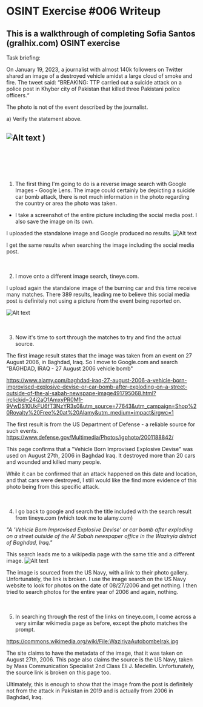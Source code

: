 # OSINT Exercise #006 Writeup

## This is a walkthrough of completing Sofia Santos (gralhix.com) OSINT exercise

Task briefing:

On January 19, 2023, a journalist with almost 140k followers on Twitter shared an image of a destroyed vehicle amidst a large cloud of smoke and fire. The tweet said: “BREAKING: TTP carried out a suicide attack on a police post in Khyber city of Pakistan that killed three Pakistani police officers.“

The photo is not of the event described by the journalist.

a) Verify the statement above.

![Alt text](https://github.com/evilpistachio/evilpistachio.github.io/assets/57333714/d5151249-e872-495e-9910-ab4931f130d1)
)
--
<br>
<br>
<br>
<br>


1. The first thing I'm going to do is a reverse image search with Google Images - Google Lens. The image could certainly be depicting a suicide car bomb attack, there is not much information in the photo regarding the country or area the photo was taken.

- I take a screenshot of the entire picture including the social media post. I also save the image on its own. 

I uploaded the standalone image and Google produced no results. 
![Alt text](image-1.png)

I get the same results when searching the image including the social media post. 
<br>
<br>
<br>

2. I move onto a different image search, tineye.com. 

I upload again the standalone image of the burning car and this time receive many matches. There 389 results, leading me to believe this social media post is definitely not using a picture from the event being reported on. 

![Alt text](https://github.com/evilpistachio/evilpistachio.github.io/assets/57333714/de7f44b7-2988-4b8b-8d61-be9000c4f7bf)
<br>
<br>
<br>

3. Now it's time to sort through the matches to try and find the actual source. 

The first image result states that the image was taken from an event on 27 August 2006, in Baghdad, Iraq. So I move to Google.com and search "BAGHDAD, IRAQ - 27 August 2006 vehicle bomb" 

https://www.alamy.com/baghdad-iraq-27-august-2006-a-vehicle-born-improvised-explosive-devise-or-car-bomb-after-exploding-on-a-street-outside-of-the-al-sabah-newspape-image491795068.html?irclickid=24i2aO1AmxyPR0M1-9VwDS10UkFU6fT3NzYR3s0&utm_source=77643&utm_campaign=Shop%20Royalty%20Free%20at%20Alamy&utm_medium=impact&irgwc=1

The first result is from the US Department of Defense - a reliable source for such events. 
https://www.defense.gov/Multimedia/Photos/igphoto/2001188842/

This page confirms that a "Vehicle Born Improvised Explosive Devise" was used on August 27th, 2006 in Baghdad Iraq. It destroyed more than 20 cars and wounded and killed many people. 

While it can be confirmed that an attack happened on this date and location, and that cars were destroyed, I still would like the find more evidence of this photo being from this specific attack.
<br>
<br>
<br>

4. I go back to google and search the title included with the search result from tineye.com (which took me to alamy.com)

*"A 'Vehicle Born Improvised Explosive Devise' or car bomb after exploding on a street outside of the Al Sabah newspaper office in the Waziryia district of Baghdad, Iraq."*

This search leads me to a wikipedia page with the same title and a different image. 
![Alt text](https://github.com/evilpistachio/evilpistachio.github.io/assets/57333714/21e0caff-3fe0-4331-a87c-05dcaa465874)


The image is sourced from the US Navy, with a link to their photo gallery. Unfortunately, the link is broken. I use the image search on the US Navy website to look for photos on the date of 08/27/2006 and get nothing. I then tried to search photos for the entire year of 2006 and again, nothing. 
<br>
<br>
<br>

5. In searching through the rest of the links on tineye.com, I come across a very similar wikimedia page as before, except the photo matches the prompt. 

https://commons.wikimedia.org/wiki/File:WaziriyaAutobombeIrak.jpg

The site claims to have the metadata of the image, that it was taken on August 27th, 2006. This page also claims the source is the US Navy, taken by Mass Communication Specialist 2nd Class Eli J. Medellin. Unfortunately, the source link is broken on this page too. 

Ultimately, this is enough to show that the image from the post is definitely not from the attack in Pakistan in 2019 and is actually from 2006 in Baghdad, Iraq. 
